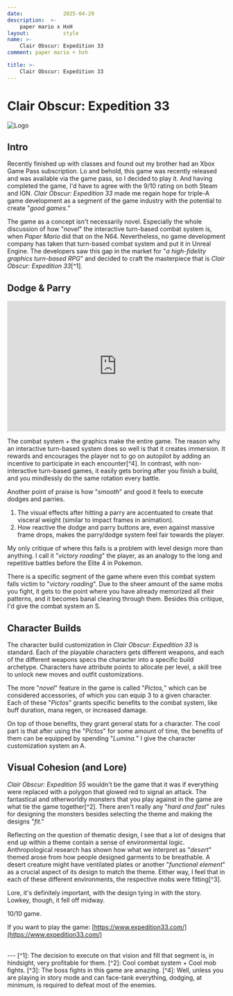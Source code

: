 ```yaml
---
date:             2025-04-29
description:  >-
    paper mario x HxH
layout:           style
name: >- 
    Clair Obscur: Expedition 33
comment: paper mario + hxh

title: >-
    Clair Obscur: Expedition 33
---
```


# Clair Obscur: Expedition 33

<img src="{{ 'assets/games/clair.png' | relative_url }}" alt="Logo" class="game_logo"/>

## Intro

Recently finished up with classes and found out my brother had an Xbox Game Pass subscription. Lo and behold, this game was recently released and was available via the game pass, so I decided to play it. And having completed the game, I'd have to agree with the 9/10 rating on both Steam and IGN. *Clair Obscur: Expedition 33* made me regain hope for triple-A game development as a segment of the game industry with the potential to create "*good games.*"

The game as a concept isn't necessarily novel. Especially the whole discussion of how "*novel*" the interactive turn-based combat system is, when *Paper Mario* did that on the N64. Nevertheless, no game development company has taken that turn-based combat system and put it in Unreal Engine. The developers saw this gap in the market for "*a high-fidelity graphics turn-based RPG*" and decided to craft the masterpiece that is *Clair Obscur: Expedition 33*[^1]. 

## Dodge & Parry

<iframe class="my-3" width="100%" height="300" src="https://www.youtube.com/embed/YBMu9n49_S0?si=g6rS2QyYxQXxNVmo" title="YouTube video player" frameborder="0" allow="accelerometer; autoplay; clipboard-write; encrypted-media; gyroscope; picture-in-picture; web-share" referrerpolicy="strict-origin-when-cross-origin" allowfullscreen></iframe>

The combat system + the graphics make the entire game. The reason why an interactive turn-based system does so well is that it creates immersion. It rewards and encourages the player not to go on autopilot by adding an incentive to participate in each encounter[^4]. In contrast, with non-interactive turn-based games, it easily gets boring after you finish a build, and you mindlessly do the same rotation every battle.

Another point of praise is how "*smooth*" and good it feels to execute dodges and parries. 

1. The visual effects after hitting a parry are accentuated to create that visceral weight (similar to impact frames in animation).
2. How reactive the dodge and parry buttons are, even against massive frame drops, makes the parry/dodge system feel fair towards the player.

My only critique of where this fails is a problem with level design more than anything. I call it "*victory roading*" the player, as an analogy to the long and repetitive battles before the Elite 4 in Pokemon.

There is a specific segment of the game where even this combat system falls victim to "*victory roading*". Due to the sheer amount of the same mobs you fight, it gets to the point where you have already memorized all their patterns, and it becomes banal clearing through them. Besides this critique, I'd give the combat system an S.

## Character Builds

The character build customization in *Clair Obscur: Expedition 33* is standard. Each of the playable characters gets different weapons, and each of the different weapons specs the character into a specific build archetype. Characters have attribute points to allocate per level, a skill tree to unlock new moves and outfit customizations. 

The more "*novel*" feature in the game is called "*Pictos,*" which can be considered accessories, of which you can equip 3 to a given character. Each of these "*Pictos*" grants specific benefits to the combat system, like buff duration, mana regen, or increased damage. 

On top of those benefits, they grant general stats for a character. The cool part is that after using the "*Pictos*" for some amount of time, the benefits of them can be equipped by spending "*Lumina.*" I give the character customization system an A.

## Visual Cohesion (and Lore)

*Clair Obscur: Expedition 55* wouldn't be the game that it was if everything were replaced with a polygon that glowed red to signal an attack. The fantastical and otherworldly monsters that you play against in the game are what tie the game together[^2]. There aren't really any "*hard and fast*" rules for designing the monsters besides selecting the theme and making the designs "*fit*."

Reflecting on the question of thematic design, I see that a lot of designs that end up within a theme contain a sense of environmental logic. Anthropological research has shown how what we interpret as "*desert*" themed arose from how people designed garments to be breathable. A desert creature might have ventilated plates or another "*functional element*" as a crucial aspect of its design to match the theme. Either way, I feel that in each of these different environments, the respective mobs were fitting[^3]. 

Lore, it's definitely important, with the design tying in with the story. Lowkey, though, it fell off midway. 

10/10 game.

If you want to play the game: [https://www.expedition33.com/](https://www.expedition33.com/)

<br/>
---
[^1]: The decision to execute on that vision and fill that segment is, in hindsight, very profitable for them. 
[^2]: Cool combat system + Cool mob fights.
[^3]: The boss fights in this game are amazing.
[^4]: Well, unless you are playing in story mode and can face-tank everything, dodging, at minimum, is required to defeat most of the enemies.
